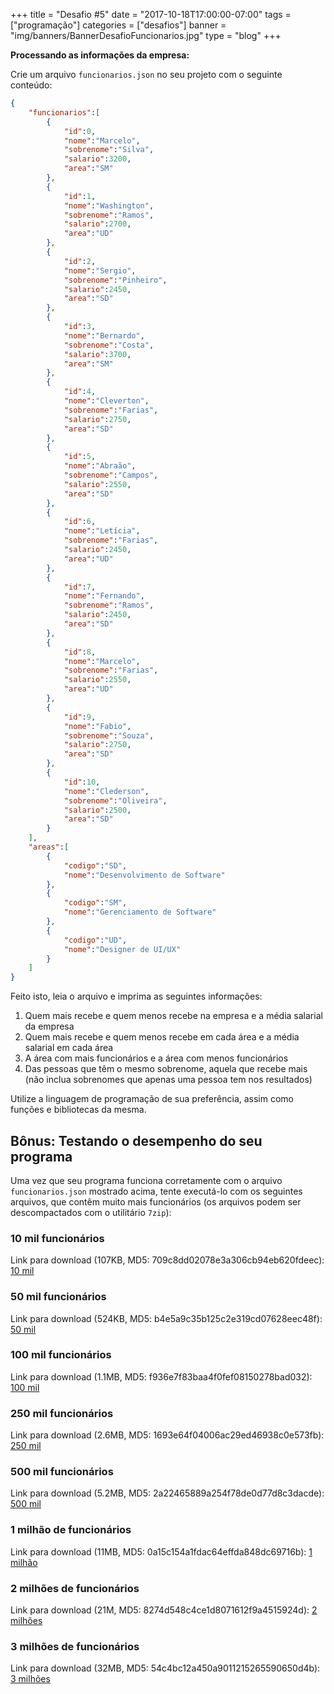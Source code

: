 +++
title = "Desafio #5"
date = "2017-10-18T17:00:00-07:00"
tags = ["programação"]
categories = ["desafios"]
banner = "img/banners/BannerDesafioFuncionarios.jpg"
type = "blog"
+++

**Processando as informações da empresa:**

Crie um arquivo `funcionarios.json` no seu projeto com o seguinte conteúdo:

```json
{
    "funcionarios":[
        {
            "id":0,
            "nome":"Marcelo",
            "sobrenome":"Silva",
            "salario":3200,
            "area":"SM"
        },
        {
            "id":1,
            "nome":"Washington",
            "sobrenome":"Ramos",
            "salario":2700,
            "area":"UD"
        },
        {
            "id":2,
            "nome":"Sergio",
            "sobrenome":"Pinheiro",
            "salario":2450,
            "area":"SD"
        },
        {
            "id":3,
            "nome":"Bernardo",
            "sobrenome":"Costa",
            "salario":3700,
            "area":"SM"
        },
        {
            "id":4,
            "nome":"Cleverton",
            "sobrenome":"Farias",
            "salario":2750,
            "area":"SD"
        },
        {
            "id":5,
            "nome":"Abraão",
            "sobrenome":"Campos",
            "salario":2550,
            "area":"SD"
        },
        {
            "id":6,
            "nome":"Letícia",
            "sobrenome":"Farias",
            "salario":2450,
            "area":"UD"
        },
        {
            "id":7,
            "nome":"Fernando",
            "sobrenome":"Ramos",
            "salario":2450,
            "area":"SD"
        },
        {
            "id":8,
            "nome":"Marcelo",
            "sobrenome":"Farias",
            "salario":2550,
            "area":"UD"
        },
        {
            "id":9,
            "nome":"Fabio",
            "sobrenome":"Souza",
            "salario":2750,
            "area":"SD"
        },
        {
            "id":10,
            "nome":"Clederson",
            "sobrenome":"Oliveira",
            "salario":2500,
            "area":"SD"
        }
    ],
    "areas":[
        {
            "codigo":"SD",
            "nome":"Desenvolvimento de Software"
        },
        {
            "codigo":"SM",
            "nome":"Gerenciamento de Software"
        },
        {
            "codigo":"UD",
            "nome":"Designer de UI/UX"
        }
    ]
}
```

Feito isto, leia o arquivo e imprima as seguintes informações:

1. Quem mais recebe e quem menos recebe na empresa e a média salarial da empresa
2. Quem mais recebe e quem menos recebe em cada área e a média salarial em cada área
3. A área com mais funcionários e a área com menos funcionários
4. Das pessoas que têm o mesmo sobrenome, aquela que recebe mais (não inclua sobrenomes que apenas uma pessoa tem nos resultados)

Utilize a linguagem de programação de sua preferência, assim como funções e bibliotecas da mesma.

## Bônus: Testando o desempenho do seu programa

Uma vez que seu programa funciona corretamente com o arquivo `funcionarios.json` mostrado acima, tente
executá-lo com os seguintes arquivos, que contêm muito mais funcionários (os arquivos podem ser descompactados
com o utilitário `7zip`):

###  10 mil funcionários
Link para download (107KB, MD5: 709c8dd02078e3a306cb94eb620fdeec): [10 mil](https://www.uece.net/osprogramadores/d05/funcionarios-10k.json.7z)

### 50 mil funcionários
Link para download (524KB, MD5: b4e5a9c35b125c2e319cd07628eec48f): [50 mil](https://www.uece.net/osprogramadores/d05/funcionarios-50k.json.7z)

###  100 mil funcionários
Link para download (1.1MB, MD5: f936e7f83baa4f0fef08150278bad032): [100 mil](https://www.uece.net/osprogramadores/d05/funcionarios-100k.json.7z)

### 250 mil funcionários
Link para download (2.6MB, MD5: 1693e64f04006ac29ed46938c0e573fb): [250 mil](https://www.uece.net/osprogramadores/d05/funcionarios-250k.json.7z)

###  500 mil funcionários
Link para download (5.2MB, MD5: 2a22465889a254f78de0d77d8c3dacde): [500 mil](https://www.uece.net/osprogramadores/d05/funcionarios-500k.json.7z)

### 1 milhão de funcionários
Link para download (11MB, MD5: 0a15c154a1fdac64effda848dc69716b): [1 milhão](https://www.uece.net/osprogramadores/d05/funcionarios-1M.json.7z)

###  2 milhões de funcionários
Link para download (21M, MD5: 8274d548c4ce1d8071612f9a4515924d): [2 milhões](https://www.uece.net/osprogramadores/d05/funcionarios-2M.json.7z)

### 3 milhões de funcionários
Link para download (32MB, MD5: 54c4bc12a450a9011215265590650d4b): [3 milhões](https://www.uece.net/osprogramadores/d05/funcionarios-3M.json.7z)
